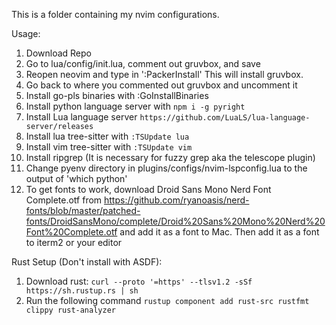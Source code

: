 This is a folder containing my nvim configurations. 

Usage:
1. Download Repo
2. Go to lua/config/init.lua, comment out gruvbox, and save
3. Reopen neovim and type in ':PackerInstall' This will install gruvbox.
4. Go back to where you commented out gruvbox and uncomment it
5. Install go-pls binaries with :GoInstallBinaries
6. Install python language server with ```npm i -g pyright```
7. Install Lua language server ```https://github.com/LuaLS/lua-language-server/releases```
8. Install lua tree-sitter with ```:TSUpdate lua```
9. Install vim tree-sitter with ```:TSUpdate vim```
10. Install ripgrep (It is necessary for fuzzy grep aka the telescope plugin)
11. Change pyenv directory in plugins/configs/nvim-lspconfig.lua to the output of 'which python'
12. To get fonts to work, download Droid Sans Mono Nerd Font Complete.otf from https://github.com/ryanoasis/nerd-fonts/blob/master/patched-fonts/DroidSansMono/complete/Droid%20Sans%20Mono%20Nerd%20Font%20Complete.otf and add it as a font to Mac. Then add it as a font to iterm2 or your editor

Rust Setup (Don't install with ASDF):
1. Download rust: `curl --proto '=https' --tlsv1.2 -sSf https://sh.rustup.rs | sh`
2. Run the following command `rustup component add rust-src rustfmt clippy rust-analyzer`
